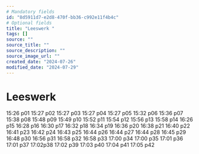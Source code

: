 ```yaml
---
# Mandatory fields
id: "8d5911d7-e2d8-470f-bb36-c992e11f4b4c"
# Optional fields
title: "Leeswerk "
tags: []
source: ""
source_title: ""
source_description: ""
source_image_url: ""
created_date: "2024-07-26"
modified_date: "2024-07-29"
---
```

# Leeswerk
15:26 p01
15:27 p02
15:27 p03
15:27 p04
15:27 p05
15:32 p06
15:36 p07
15:38 p08
15:48 p09
15:49 p10
15:52 p11
15:54 p12
15:56 p13
15:58 p14
16:26 p15
16:28 p16
16:30 p17
16:32 p18
16:34 p19
16:36 p20
16:38 p21
16:40 p22
16:41 p23
16:42 p24
16:43 p25
16:44 p26
16:44 p27
16:44 p28
16:45 p29
16:48 p30
16:56 p31
16:58 p32
16:58 p33
17:00 p34
17:00 p35
17:01 p36
17:01 p37
17:02p38
17:02 p39
17:03 p40
17:04 p41
17:05 p42